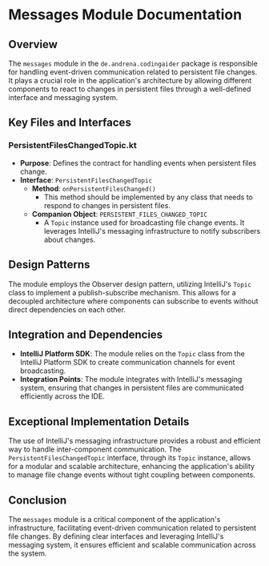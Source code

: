 # Messages Module Documentation

## Overview

The `messages` module in the `de.andrena.codingaider` package is responsible for handling event-driven communication related to persistent file changes. It plays a crucial role in the application's architecture by allowing different components to react to changes in persistent files through a well-defined interface and messaging system.

## Key Files and Interfaces

### PersistentFilesChangedTopic.kt

- **Purpose**: Defines the contract for handling events when persistent files change.
- **Interface**: `PersistentFilesChangedTopic`
  - **Method**: `onPersistentFilesChanged()`
    - This method should be implemented by any class that needs to respond to changes in persistent files.
  - **Companion Object**: `PERSISTENT_FILES_CHANGED_TOPIC`
    - A `Topic` instance used for broadcasting file change events. It leverages IntelliJ's messaging infrastructure to notify subscribers about changes.

## Design Patterns

The module employs the Observer design pattern, utilizing IntelliJ's `Topic` class to implement a publish-subscribe mechanism. This allows for a decoupled architecture where components can subscribe to events without direct dependencies on each other.

## Integration and Dependencies

- **IntelliJ Platform SDK**: The module relies on the `Topic` class from the IntelliJ Platform SDK to create communication channels for event broadcasting.
- **Integration Points**: The module integrates with IntelliJ's messaging system, ensuring that changes in persistent files are communicated efficiently across the IDE.

## Exceptional Implementation Details

The use of IntelliJ's messaging infrastructure provides a robust and efficient way to handle inter-component communication. The `PersistentFilesChangedTopic` interface, through its `Topic` instance, allows for a modular and scalable architecture, enhancing the application's ability to manage file change events without tight coupling between components.

## Conclusion

The `messages` module is a critical component of the application's infrastructure, facilitating event-driven communication related to persistent file changes. By defining clear interfaces and leveraging IntelliJ's messaging system, it ensures efficient and scalable communication across the system.
